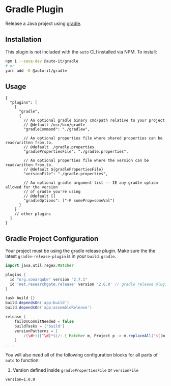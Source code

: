 # Gradle Plugin

Release a Java project using [gradle](https://gradle.org/).

## Installation

This plugin is not included with the `auto` CLI installed via NPM. To install:

```sh
npm i --save-dev @auto-it/gradle
# or
yarn add -D @auto-it/gradle
```

## Usage

```jsonc
{
  "plugins": [
    [
      "gradle",
      {
        // An optional gradle binary cmd/path relative to your project
        // @default /usr/bin/gradle
        "gradleCommand": "./gradlew",

        // An optional properties file where shared properties can be read/written from.to.
        // @default ./gradle.properties
        "gradlePropertiesFile": "./gradle.properties",

        // An optional properties file where the version can be read/written from.to.
        // @default ${gradlePropertiesFile}
        "versionFile": "./gradle.properties",

        // An optional gradle argument list -- IE any gradle option allowed for the version
        // of gradle you're using
        // @default []
        "gradleOptions": ["-P someProp=someVal"]
      }
    ]
    // other plugins
  ]
}
```

## Gradle Project Configuration

Your project must be using the gradle release plugin. Make sure the the latest `gradle-release-plugin` is in your `build.gradle`.

```groovy
import java.util.regex.Matcher

plugins {
  id "org.sonarqube" version "2.7.1"
  id 'net.researchgate.release' version '2.6.0' // gradle release plugin
}

task build {}
build.dependsOn('app:build')
build.dependsOn('app:assembleRelease')

release {
    failOnCommitNeeded = false
    buildTasks = ['build']
    versionPatterns = [
        /(\d+)([^\d]*$)/: { Matcher m, Project p -> m.replaceAll("${(m[0][1] as int) + 1}${m[0][2]}")}
    ]
....
```

You will also need all of the following configuration blocks for all parts of `auto` to function:

1. Version defined inside `gradlePropertiesFile` or `versionFile`

```java-properties
version=1.0.0
```
